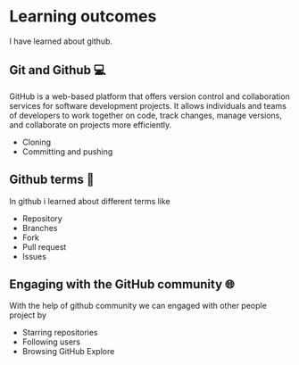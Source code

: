 # Learning outcomes
I have learned about github. 
## Git and Github 💻
GitHub is a web-based platform that offers version control and collaboration services for software development projects. It allows individuals and teams of developers to work together on code, track changes, manage versions, and collaborate on projects more efficiently.
* Cloning
* Committing and pushing
## Github terms 📖
In github i learned about different terms like
* Repository
* Branches
* Fork
* Pull request
* Issues
 ## Engaging with the GitHub community 🌐
 With the help of github community we can engaged with other people project by
 * Starring repositories
 * Following users
 * Browsing GitHub Explore
